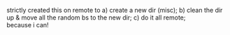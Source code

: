 strictly created this on remote to a) create a new dir (misc); b) clean the dir up & move all the random bs to the new dir; c) do it all remote;  
because i can!
